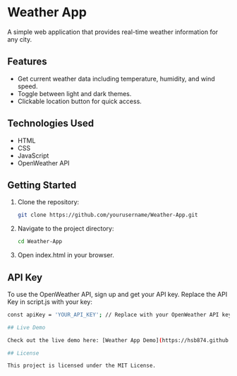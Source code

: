 # Weather App

A simple web application that provides real-time weather information for any city.

## Features

- Get current weather data including temperature, humidity, and wind speed.
- Toggle between light and dark themes.
- Clickable location button for quick access.

## Technologies Used

- HTML
- CSS
- JavaScript
- OpenWeather API

## Getting Started

1. Clone the repository:
   ```bash
   git clone https://github.com/yourusername/Weather-App.git
   
2. Navigate to the project directory:
   ```bash
   cd Weather-App

4. Open index.html in your browser.

## API Key

To use the OpenWeather API, sign up and get your API key. Replace the API Key in script.js with your key:

```bash
const apiKey = 'YOUR_API_KEY'; // Replace with your OpenWeather API key

## Live Demo

Check out the live demo here: [Weather App Demo](https://hsb874.github.io/Weather-App/)

## License

This project is licensed under the MIT License.
